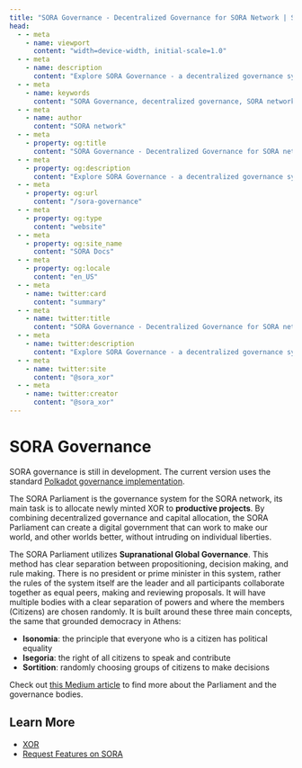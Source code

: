 ```yaml
---
title: "SORA Governance - Decentralized Governance for SORA Network | SORA Docs"
head:
  - - meta
    - name: viewport
      content: "width=device-width, initial-scale=1.0"
  - - meta
    - name: description
      content: "Explore SORA Governance - a decentralized governance system empowering participants to shape the future of the SORA network. Learn about voting, proposals, and decision-making processes."
  - - meta
    - name: keywords
      content: "SORA Governance, decentralized governance, SORA network, voting, proposals, decision-making"
  - - meta
    - name: author
      content: "SORA network"
  - - meta
    - property: og:title
      content: "SORA Governance - Decentralized Governance for SORA network | SORA Docs"
  - - meta
    - property: og:description
      content: "Explore SORA Governance - a decentralized governance system empowering participants to shape the future of the SORA network. Learn about voting, proposals, and decision-making processes."
  - - meta
    - property: og:url
      content: "/sora-governance"
  - - meta
    - property: og:type
      content: "website"
  - - meta
    - property: og:site_name
      content: "SORA Docs"
  - - meta
    - property: og:locale
      content: "en_US"
  - - meta
    - name: twitter:card
      content: "summary"
  - - meta
    - name: twitter:title
      content: "SORA Governance - Decentralized Governance for SORA network | SORA Docs"
  - - meta
    - name: twitter:description
      content: "Explore SORA Governance - a decentralized governance system empowering participants to shape the future of the SORA network. Learn about voting, proposals, and decision-making processes."
  - - meta
    - name: twitter:site
      content: "@sora_xor"
  - - meta
    - name: twitter:creator
      content: "@sora_xor"
---
```


# SORA Governance

SORA governance is still in development. The current version uses the standard [Polkadot governance implementation](https://wiki.polkadot.network/docs/maintain-guides-democracy).

The SORA Parliament is the governance system for the SORA network, its main task is to allocate newly minted XOR to **productive projects**. By combining decentralized governance and capital allocation, the SORA Parliament can create a digital government that can work to make our world, and other worlds better, without intruding on individual liberties.

The SORA Parliament utilizes **Supranational Global Governance**. This method has clear separation between propositioning, decision making, and rule making. There is no president or prime minister in this system, rather the rules of the system itself are the leader and all participants collaborate together as equal peers, making and reviewing proposals. It will have multiple bodies with a clear separation of powers and where the members (Citizens) are chosen randomly. It is built around these three main concepts, the same that grounded democracy in Athens:

- **Isonomia**: the principle that everyone who is a citizen has political equality
- **Isegoria**: the right of all citizens to speak and contribute
- **Sortition**: randomly choosing groups of citizens to make decisions

Check out [this Medium
article](https://medium.com/sora-xor/the-sora-parliament-af8184dae384)
to find more about the Parliament and the governance bodies.

## Learn More

- [XOR](/xor.md)
- [Request Features on SORA](/rfp.md)
